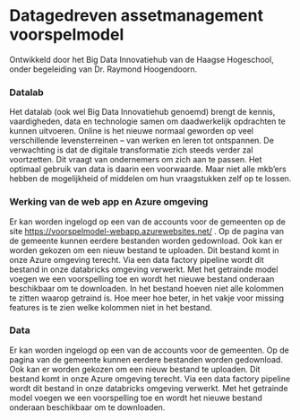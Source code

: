 # Datagedreven assetmanagement voorspelmodel 
Ontwikkeld door het Big Data Innovatiehub van de Haagse Hogeschool, onder begeleiding van Dr. Raymond Hoogendoorn. 

### Datalab
Het datalab (ook wel Big Data Innovatiehub genoemd) brengt de kennis, vaardigheden, data en technologie samen om daadwerkelijk opdrachten te kunnen uitvoeren. Online is het nieuwe normaal geworden op veel verschillende levensterreinen – van werken en leren tot ontspannen. De verwachting is dat de digitale transformatie zich steeds verder zal voortzetten. Dit vraagt van ondernemers om zich aan te passen. Het optimaal gebruik van data is daarin een voorwaarde. Maar niet alle mkb’ers hebben de mogelijkheid of middelen om hun vraagstukken zelf op te lossen.

### Werking van de web app en Azure omgeving
Er kan worden ingelogd op een van de accounts voor de gemeenten op de site https://voorspelmodel-webapp.azurewebsites.net/ . Op de pagina van de gemeente kunnen eerdere bestanden worden gedownload. Ook kan er worden gekozen om een nieuw bestand te uploaden. Dit bestand komt in onze Azure omgeving terecht. Via een data factory pipeline wordt dit bestand in onze databricks omgeving verwerkt. Met het getrainde model voegen we een voorspelling toe en wordt het nieuwe bestand onderaan beschikbaar om te downloaden.
In het bestand hoeven niet alle kolommen te zitten waarop getraind is. Hoe meer hoe beter, in het vakje voor missing features is te zien welke kolommen niet in het bestand.

### Data
Er kan worden ingelogd op een van de accounts voor de gemeenten. Op de pagina van de gemeente kunnen eerdere bestanden worden gedownload. Ook kan er worden gekozen om een nieuw bestand te uploaden. Dit bestand komt in onze Azure omgeving terecht. Via een data factory pipeline wordt dit bestand in onze databricks omgeving verwerkt. Met het getrainde model voegen we een voorspelling toe en wordt het nieuwe bestand onderaan beschikbaar om te downloaden.
